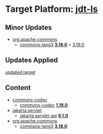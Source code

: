 # Target Platform: [jdt-ls](https://raw.githubusercontent.com/eclipse-jdtls/eclipse.jdt.ls/master/org.eclipse.jdt.ls.target/org.eclipse.jdt.ls.tp.target)

## Minor Updates
 - [org.apache.commons](https://repo.maven.apache.org/maven2/org/apache/commons/)
    - [commons-lang3](https://repo.maven.apache.org/maven2/org/apache/commons/commons-lang3/) **[3.18.0](https://repo.maven.apache.org/maven2/org/apache/commons/commons-lang3/3.18.0)** < [3.19.0](https://repo.maven.apache.org/maven2/org/apache/commons/commons-lang3/3.19.0/)

## Updates Applied
[updated.target](updated.target)

## Content
 - [commons-codec](https://repo.maven.apache.org/maven2/commons-codec/)
    - [commons-codec](https://repo.maven.apache.org/maven2/commons-codec/commons-codec/) **[1.19.0](https://repo.maven.apache.org/maven2/commons-codec/commons-codec/1.19.0)**
 - [jakarta.servlet](https://repo.maven.apache.org/maven2/jakarta/servlet/)
    - [jakarta.servlet-api](https://repo.maven.apache.org/maven2/jakarta/servlet/jakarta.servlet-api/) **[6.1.0](https://repo.maven.apache.org/maven2/jakarta/servlet/jakarta.servlet-api/6.1.0)**
 - [org.apache.commons](https://repo.maven.apache.org/maven2/org/apache/commons/)
    - [commons-lang3](https://repo.maven.apache.org/maven2/org/apache/commons/commons-lang3/) **[3.18.0](https://repo.maven.apache.org/maven2/org/apache/commons/commons-lang3/3.18.0)**
